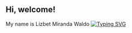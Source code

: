 ## Hi, welcome!
My name is Lizbet Miranda Waldo
[![Typing SVG](https://readme-typing-svg.demolab.com?font=Fira+Code&weight=500&size=22&pause=1000&color=3841F7&width=435&lines=Engineer+student++%2B+TCPRO+student)](https://git.io/typing-svg)
